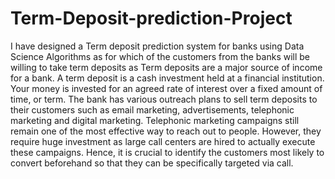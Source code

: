 # Term-Deposit-prediction-Project
I have designed a Term deposit prediction system for banks using Data Science Algorithms as for which of the customers from the banks will be willing to take term deposits as Term deposits are a major source of income for a bank. A term deposit is a cash investment held at a financial institution. Your money is invested for an agreed rate of interest over a fixed amount of time, or term. The bank has various outreach plans to sell term deposits to their customers such as email marketing, advertisements, telephonic marketing and digital marketing. Telephonic marketing campaigns still remain one of the most effective way to reach out to people. However, they require huge investment as large call centers are hired to actually execute these campaigns.  Hence, it is crucial to identify the customers most likely to convert beforehand so that they can be specifically targeted via call.
